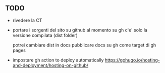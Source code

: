 TODO
---

- rivedere la CT

- portare i sorgenti del sito su github 
  al momento su gh c'e' solo la versione compilata (dist folder)

  potrei cambiare dist in docs
  pubblicare docs su gh come target di gh pages

- impostare gh action to deploy automatically
  https://gohugo.io/hosting-and-deployment/hosting-on-github/

